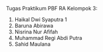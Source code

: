 Tugas Praktikum PBF RA
Kelompok 3:
1. Haikal Dwi Syaputra 1
2. Baruna Abirawa
3. Nisrina Nur Afifah
4. Muhammad Regi Abdi Putra
5. Sahid Maulana
